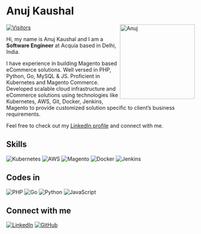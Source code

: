 # Anuj Kaushal

<img align="right" alt="Anuj" src="https://avatars.githubusercontent.com/u/32764738?v=4" width="200" height="200" /> 

[![Visitors](https://visitor-badge.glitch.me/badge?page_id=anujkaushal.visitor-badge)](https://github.com/anujkaushal)

Hi, my name is Anuj Kaushal and I am a **Software Engineer** at Acquia based in Delhi, India.

I have experience in building Magento based eCommerce solutions. Well versed in PHP, Python, Go, MySQL & JS. Proficient in Kubernetes and Magento Commerce. Developed scalable cloud infrastructure and eCommerce solutions using technologies like Kubernetes, AWS, Git, Docker, Jenkins, Magento to provide customized solution specific to client’s business requirements.

Feel free to check out my [LinkedIn profile](https://www.linkedin.com/in/anujkaushal/) and connect with me.

## Skills

![Kubernetes](https://img.shields.io/badge/-Magento-EE672F?style=flat-square&logo=magento&logoColor=white)
![AWS](https://img.shields.io/badge/-AWS-232F3E?style=flat-square&logo=amazon-aws&logoColor=white)
![Magento](https://img.shields.io/badge/-Magento-EE672F?style=flat-square&logo=magento&logoColor=white)
![Docker](https://img.shields.io/badge/-Docker-2496ED?style=flat-square&logo=docker&logoColor=white)
![Jenkins](https://img.shields.io/badge/-Jenkins-D24939?style)

## Codes in

![PHP](https://img.shields.io/badge/-PHP-777BB4?style=flat-sq)
![Go](https://img.shields.io/badge/Go-brightgreen)
![Python](https://img.shields.io/badge/-Python-3776AB?style=flat-square&logo=python&logoColor=white)
![JavaScript](https://img.shields.io/badge/-JavaScript-F7DF1E?style=flat-square&logo=javascript&logoColor=black)

## Connect with me

[![LinkedIn](https://img.shields.io/badge/-LinkedIn-0A66C2?style=flat-square&logo=linkedin&logoColor=white)](https://www.linkedin.com/in/anujkaushal/)
[![GitHub](https://img.shields.io/badge/-GitHub-181717?style=flat-square&logo=github&logoColor=white)](https://github.com/anujkaushal)
